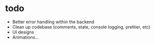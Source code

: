 # todo
- Better error handling within the backend
- Clean up codebase (comments, state, console logging, prettier, etc)
- UI designs
- Animations...

